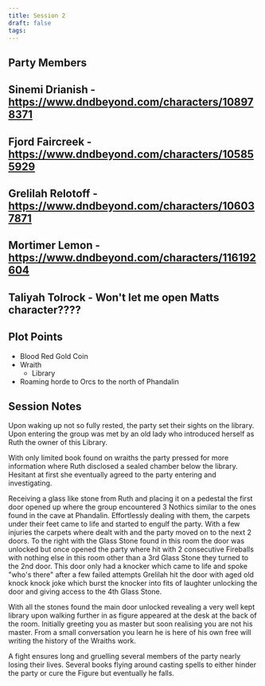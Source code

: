 ```yaml
---
title: Session 2
draft: false
tags:
---
```


**Party Members**
---
Sinemi Drianish - https://www.dndbeyond.com/characters/108978371
---
Fjord Faircreek - https://www.dndbeyond.com/characters/105855929
---
Grelilah Relotoff - https://www.dndbeyond.com/characters/106037871
---
Mortimer Lemon - https://www.dndbeyond.com/characters/116192604
---
Taliyah Tolrock - Won't let me open Matts character????
---

**Plot Points**
---
- Blood Red Gold Coin
- Wraith
	- Library
- Roaming horde to Orcs to the north of Phandalin

**Session Notes**
---

Upon waking up not so fully rested, the party set their sights on the library. Upon entering the group was met by an old lady who introduced herself as Ruth the owner of this Library.

With only limited book found on wraiths the party pressed for more information where Ruth  disclosed a sealed chamber below the library. Hesitant at first she eventually agreed to the party entering and investigating. 

Receiving a glass like stone from Ruth and placing it on a pedestal the first door opened up where the group encountered 3 Nothics similar to the ones found in the  cave at Phandalin. Effortlessly dealing with them, the carpets under their feet came to life and started to engulf the party. With a few injuries the carpets where dealt with and the party moved on to the next 2 doors. To the right with the Glass Stone found in this room the door was unlocked but once opened the party where hit with 2 consecutive Fireballs with nothing else in this room other than a  3rd Glass Stone they turned to the 2nd door. This door only had a knocker which came to life and spoke "who's there" after a few failed attempts Grelilah hit the door with aged old knock knock joke which burst the knocker into fits of laughter unlocking the door and giving access to the 4th Glass Stone.

With all the stones found the main door unlocked revealing a very well kept library upon walking further in as figure appeared at the desk at the back of the room. Initially greeting you as master but soon realising you are not his master. From a small conversation you learn he is here of his own free will writing the history of the Wraiths work.

A fight ensures long and gruelling several members of the party nearly losing their lives. Several books flying around casting spells to either hinder the party or cure the Figure but eventually he falls.
